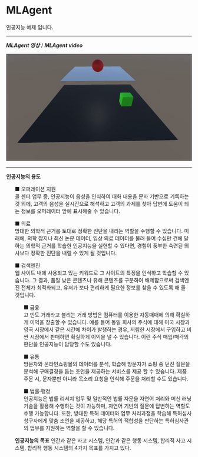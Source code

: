 # MLAgent
 인공지능 예제 입니다.

***
***MLAgent 영상*** / ***MLAgent video***

![MLAgent](./Image/GIF.gif)

***

**인공지능의 용도**

<ul> ■ 오퍼레이션 지원 <br>
콜 센터 업무 중, 인공지능이 음성을 인식하여 대화 내용을 문자 기반으로 기록하는 것 외에, 고객의 음성을 실시간으로 해석하고 고객의 과제를 찾아 답변에 도움이 되는 정보를 오퍼레이터 앞에 표시해줄 수 있습니다. <br>
</ul>

<ul>■ 의료 <br>
방대한 의학적 근거를 토대로 정확한 진단을 내리는 역할을 수행할 수 있습니다. 미래에, 의학 잡지나 최신 논문 데이터, 임상 의료 데이터를 불러 들여 수십만 건에 달하는 의학적 근거를 학습한 인공지능을 실현할 수 있다면, 경험이 풍부한 숙련된 의사보다 정확한 진단을 내릴 수 있게 될 것입니다. </br>
</ul>

<ul>■ 검색엔진 <br>
웹 사이트 내에 사용되고 있는 키워드로 그 사이트의 특징을 인식하고 학습할 수 있습니다. 그 결과, 품질 낮은 콘텐츠나 유해 콘텐츠를 구분하여 배제함으로써 검색엔진 전체가 최적화되고, 유저가 보다 편리하게 필요한 정보를 찾을 수 있도록 해 줄 것입니다. <br>

<ul>■ 금융 <br>
고 빈도 거래라고 불리는 거래 방법은 컴퓨터를 이용한 자동매매에 의해 확실하게 이익을 창출할 수 있습니다. 예를 들어 동일 회사의 주식에 대해 미국 시장과 영국 시장에서 같은 시간에 차이가 발행하는 경우, 저렴한 시장에서 구입하고 비싼 시장에서 판매하면 확실하게 이익을 낼 수 있습니다. 이런 주식 매입/매각의 판단을 인공지능이 담당할 수도 있습니다. <br>
</ul>

<ul>■ 유통 <br>
방문자와 온라인쇼핑몰의 데이터를 분석, 학습해 방문자가 쇼핑 중 던진 질문을 분석해 구매결정을 돕는 조언을 제공하는 서비스를 제공 할 수 있습니다. 제품 주문 시, 문자뿐만 아니라 목소리 요청을 인식해 주문을 처리할 수도 있습니다. </br>
</ul>

<ul>■ 법률·행정 <br>
인공지능은 법률 리서치 업무 및 일반적인 법률 자문을 자연어 처리와 머신 러닝 기술을 활용해 수행하는 것이 가능하며, 자연어 기반의 질문에 답변하는 역할도 수행 가능합니다. 또한, 방대한 특허 데이터와 업무 처리과정을 학습해 특허심사청구자에게 맞춤 조언을 제공하고, 해당 특허의 적합성을 판단하는 특허심사관의 업무를 지원하는 역할을 할 수 있습니다. </br>
</ul>

**인공지능의 목표**
인간과 같은 사고 시스템, 인간과 같은 행동 시스템, 합리적 사고 시스템, 합리적 행동 시스템의 4가지 목표를 가지고 있다.
 <br>